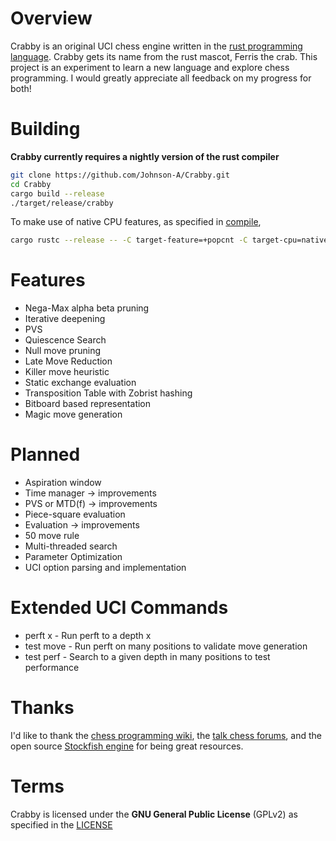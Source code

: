 # Overview
Crabby is an original UCI chess engine written in the [rust programming language](https://www.rust-lang.org/).
Crabby gets its name from the rust mascot, Ferris the crab.
This project is an experiment to learn a new language and explore chess programming.
I would greatly appreciate all feedback on my progress for both!

# Building
**Crabby currently requires a nightly version of the rust compiler**

```sh
git clone https://github.com/Johnson-A/Crabby.git
cd Crabby
cargo build --release
./target/release/crabby
```
To make use of native CPU features, as specified in [compile](compile), 

```sh
cargo rustc --release -- -C target-feature=+popcnt -C target-cpu=native
```

# Features
* Nega-Max alpha beta pruning
* Iterative deepening
* PVS
* Quiescence Search
* Null move pruning
* Late Move Reduction
* Killer move heuristic
* Static exchange evaluation
* Transposition Table with Zobrist hashing
* Bitboard based representation
* Magic move generation

# Planned
* Aspiration window
* Time manager -> improvements
* PVS or MTD(f) -> improvements
* Piece-square evaluation
* Evaluation -> improvements
* 50 move rule
* Multi-threaded search
* Parameter Optimization
* UCI option parsing and implementation

# Extended UCI Commands
* perft x - Run perft to a depth x
* test move - Run perft on many positions to validate move generation
* test perf - Search to a given depth in many positions to test performance

# Thanks
I'd like to thank the [chess programming wiki](https://chessprogramming.wikispaces.com),
the [talk chess forums](http://www.talkchess.com/forum/index.php), and the open source
[Stockfish engine](https://github.com/official-stockfish/Stockfish) for being great resources.

# Terms
Crabby is licensed under the **GNU General Public License** (GPLv2) as specified in the [LICENSE](LICENSE)
